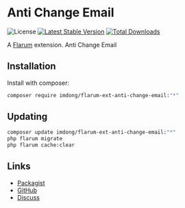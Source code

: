 # Anti Change Email

![License](https://img.shields.io/badge/license-LGPL-3.0-only-blue.svg) [![Latest Stable Version](https://img.shields.io/packagist/v/imdong/flarum-ext-anti-change-email.svg)](https://packagist.org/packages/imdong/flarum-ext-anti-change-email) [![Total Downloads](https://img.shields.io/packagist/dt/imdong/flarum-ext-anti-change-email.svg)](https://packagist.org/packages/imdong/flarum-ext-anti-change-email)

A [Flarum](http://flarum.org) extension. Anti Change Email

## Installation

Install with composer:

```sh
composer require imdong/flarum-ext-anti-change-email:"*"
```

## Updating

```sh
composer update imdong/flarum-ext-anti-change-email:"*"
php flarum migrate
php flarum cache:clear
```

## Links

- [Packagist](https://packagist.org/packages/imdong/flarum-ext-anti-change-email)
- [GitHub](https://github.com/imdong/flarum-ext-anti-change-email)
- [Discuss](https://discuss.flarum.org/d/PUT_DISCUSS_SLUG_HERE)
